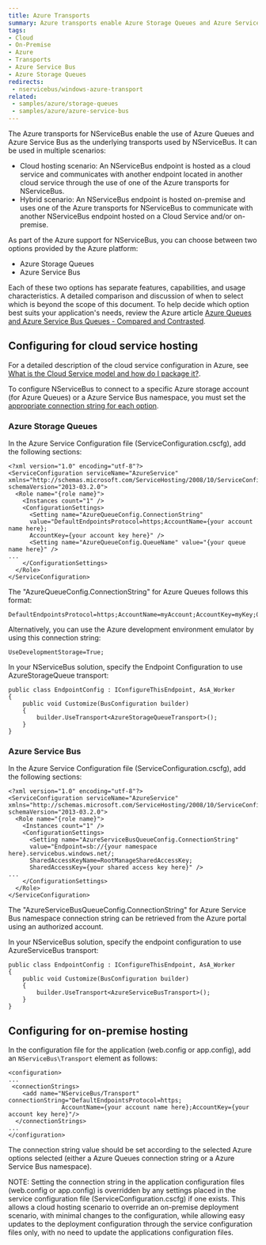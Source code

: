 ```yaml
---
title: Azure Transports
summary: Azure transports enable Azure Storage Queues and Azure Service Bus as underlying NServiceBus transports, in cloud-hosting and hybrid scenarios.
tags:
- Cloud
- On-Premise
- Azure
- Transports
- Azure Service Bus
- Azure Storage Queues
redirects:
 - nservicebus/windows-azure-transport
related:
 - samples/azure/storage-queues
 - samples/azure/azure-service-bus
---
```


The Azure transports for NServiceBus enable the use of Azure Queues and Azure Service Bus as the underlying transports used by NServiceBus. It can be used in multiple scenarios:

 * Cloud hosting scenario: An NServiceBus endpoint is hosted as a cloud service and communicates with another endpoint located in another cloud service through the use of one of the Azure transports for NServiceBus.
 * Hybrid scenario: An NServiceBus endpoint is hosted on-premise and uses one of the Azure transports for NServiceBus to communicate with another NServiceBus endpoint hosted on a Cloud Service and/or on-premise.

As part of the Azure support for NServiceBus, you can choose between two options provided by the Azure platform:

 * Azure Storage Queues
 * Azure Service Bus

Each of these two options has separate features, capabilities, and usage characteristics. A detailed comparison and discussion of when to select which is beyond the scope of this document. To help decide which option best suits your application's needs, review the Azure article [Azure Queues and Azure Service Bus Queues - Compared and Contrasted](https://azure.microsoft.com/en-us/documentation/articles/service-bus-azure-and-service-bus-queues-compared-contrasted/).


## Configuring for cloud service hosting

For a detailed description of the cloud service configuration in Azure, see [What is the Cloud Service model and how do I package it?](https://azure.microsoft.com/en-us/documentation/articles/cloud-services-model-and-package/).

To configure NServiceBus to connect to a specific Azure storage account (for Azure Queues) or a Azure Service Bus namespace, you must set the [appropriate connection string for each option](http://www.connectionstrings.com/windows-azure/).


### Azure Storage Queues

In the Azure Service Configuration file (ServiceConfiguration.cscfg), add the following sections:

```
<?xml version="1.0" encoding="utf-8"?>
<ServiceConfiguration serviceName="AzureService"
xmlns="http://schemas.microsoft.com/ServiceHosting/2008/10/ServiceConfiguration"
schemaVersion="2013-03.2.0">
  <Role name="{role name}">
    <Instances count="1" />
    <ConfigurationSettings>
      <Setting name="AzureQueueConfig.ConnectionString"
      value="DefaultEndpointsProtocol=https;AccountName={your account name here};
      AccountKey={your account key here}" />
      <Setting name="AzureQueueConfig.QueueName" value="{your queue name here}" />
...
    </ConfigurationSettings>
  </Role>
</ServiceConfiguration>
```

The "AzureQueueConfig.ConnectionString" for Azure Queues follows this format:

    DefaultEndpointsProtocol=https;AccountName=myAccount;AccountKey=myKey;QueueEndpoint=customEndpoint;

Alternatively, you can use the Azure development environment emulator by using this connection string:

    UseDevelopmentStorage=True;

In your NServiceBus solution, specify the Endpoint Configuration to use AzureStorageQueue transport:

    public class EndpointConfig : IConfigureThisEndpoint, AsA_Worker
	{
	    public void Customize(BusConfiguration builder)
	    {
	        builder.UseTransport<AzureStorageQueueTransport>();
	    }
	}


### Azure Service Bus

In the Azure Service Configuration file
(ServiceConfiguration.cscfg), add the following sections:

```
<?xml version="1.0" encoding="utf-8"?>
<ServiceConfiguration serviceName="AzureService"
xmlns="http://schemas.microsoft.com/ServiceHosting/2008/10/ServiceConfiguration"
schemaVersion="2013-03.2.0">
  <Role name="{role name}">
    <Instances count="1" />
    <ConfigurationSettings>
      <Setting name="AzureServiceBusQueueConfig.ConnectionString"
      value="Endpoint=sb://{your namespace here}.servicebus.windows.net/;
      SharedAccessKeyName=RootManageSharedAccessKey;
      SharedAccessKey={your shared access key here}" />
...
    </ConfigurationSettings>
  </Role>
</ServiceConfiguration>
```


The "AzureServiceBusQueueConfig.ConnectionString" for Azure Service Bus namespace connection string can be retrieved from the Azure portal using an authorized account.

In your NServiceBus solution, specify the endpoint configuration to use AzureServiceBus transport:

    public class EndpointConfig : IConfigureThisEndpoint, AsA_Worker
	{
	    public void Customize(BusConfiguration builder)
	    {
	        builder.UseTransport<AzureServiceBusTransport>();
	    }
	}


## Configuring for on-premise hosting

In the configuration file for the application (web.config or app.config), add an `NServiceBus\Transport` element as follows:

```
<configuration> 
...
 <connectionStrings>
    <add name="NServiceBus/Transport" connectionString="DefaultEndpointsProtocol=https;
               AccountName={your account name here};AccountKey={your account key here}"/>
  </connectionStrings>
...
</configuration>
```

The connection string value should be set according to the selected Azure options selected (either a Azure Queues connection string or a Azure Service Bus namespace).

NOTE: Setting the connection string in the application configuration files (web.config or app.config) is overridden by any settings placed in the service configuration file (ServiceConfiguration.cscfg) if one exists. This allows a cloud hosting scenario to override an on-premise deployment scenario, with minimal changes to the configuration, while allowing easy updates to the deployment configuration through the service configuration files only, with no need to update the applications configuration files.